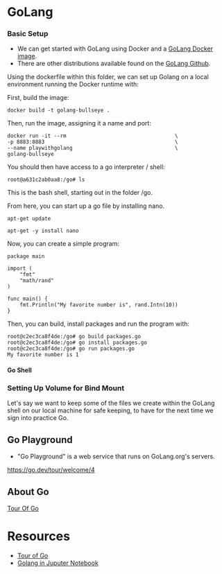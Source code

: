 # GoLang

### Basic Setup

* We can get started with GoLang using Docker and a [GoLang Docker image](https://hub.docker.com/_/golang).
* There are other distributions available found on the [GoLang Github](https://github.com/docker-library/golang/tree/dbdde931579e4a3d446b17167c67f573658d6989/1.17).

Using the dockerfile within this folder, we can set up Golang on a local environment running the Docker runtime with:

First, build the image:

```
docker build -t golang-bullseye .
```
Then, run the image, assigning it a name and port:
```
docker run -it --rm                                   \
-p 8883:8883                                          \
--name playwithgolang                                 \
golang-bullseye
```
You should then have access to a go interpreter / shell:

```
root@a631c2ab0aa8:/go# ls
```

This is the bash shell, starting out in the folder /go.

From here, you can start up a go file by installing nano.

```
apt-get update

apt-get -y install nano
```
Now, you can create a simple program:

```
package main

import (
	"fmt"
	"math/rand"
)

func main() {
	fmt.Println("My favorite number is", rand.Intn(10))
}
```
Then, you can build, install packages and run the program with:

```
root@c2ec3ca8f4de:/go# go build packages.go
root@c2ec3ca8f4de:/go# go install packages.go
root@c2ec3ca8f4de:/go# go run packages.go
My favorite number is 1
```

#### Go Shell


### Setting Up Volume for Bind Mount

Let's say we want to keep some of the files we create within the GoLang shell on our local machine for safe keeping, to have for the next time we sign into practice Go.
## Go Playground

* "Go Playground" is a web service that runs on GoLang.org's servers.

https://go.dev/tour/welcome/4
## About Go

[Tour Of Go](/about-go/tourofgo.md)

# Resources

* [Tour of Go](https://go.dev/tour/welcome/1)
* [Golang in Juputer Notebook](https://levelup.gitconnected.com/running-golang-on-jupyter-notebook-f7f9fba37812)
